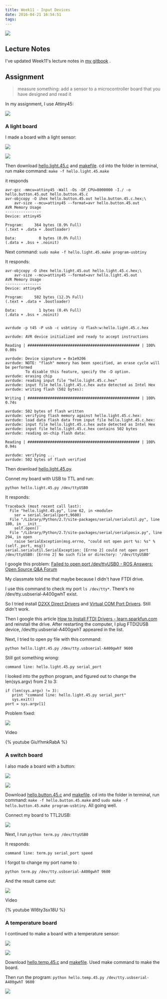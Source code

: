 ```yaml
---
title: Week11 - Input Devices
date: 2016-04-21 16:54:51
tags:
---
```

![](http://7xjpra.com1.z0.glb.clouddn.com/week11.png)

<!--more-->

## Lecture Notes

I've updated Week11's lecture notes in [my gitbook](https://kidult00.gitbooks.io/00fabnotes/content/Week11/11_InputDevices.html) .

## Assignment

> measure something: add a sensor to a microcontroller board that you have designed and read it

In my assignment, I use Attiny45:

![](http://archive.fabacademy.org/archives/2016/fablabshenzhen/students/408/Web/images/week13__output_devices/u49.jpg)


### A light board

I made a board with a light sensor:

![](http://7xjpra.com1.z0.glb.clouddn.com/hello.light.45.png)

![](http://7xjpra.com1.z0.glb.clouddn.com/week11mylightboard.jpeg)

Then download [hello.light.45.c](http://academy.cba.mit.edu/classes/input_devices/light/hello.light.45.c) and [makefile](http://academy.cba.mit.edu/classes/input_devices/light/hello.light.45.make). cd into the folder in terminal, run make command: ``make -f hello.light.45.make``


it responds

```
avr-gcc -mmcu=attiny45 -Wall -Os -DF_CPU=8000000 -I./ -o hello.button.45.out hello.button.45.c
avr-objcopy -O ihex hello.button.45.out hello.button.45.c.hex;\
	avr-size --mcu=attiny45 --format=avr hello.button.45.out
AVR Memory Usage
----------------
Device: attiny45

Program:     364 bytes (8.9% Full)
(.text + .data + .bootloader)

Data:          0 bytes (0.0% Full)
(.data + .bss + .noinit)
```

Next command: ``sudo make -f hello.light.45.make program-usbtiny``

It responds:

```
avr-objcopy -O ihex hello.light.45.out hello.light.45.c.hex;\
	avr-size --mcu=attiny45 --format=avr hello.light.45.out
AVR Memory Usage
----------------
Device: attiny45

Program:     502 bytes (12.3% Full)
(.text + .data + .bootloader)

Data:          1 bytes (0.4% Full)
(.data + .bss + .noinit)


avrdude -p t45 -P usb -c usbtiny -U flash:w:hello.light.45.c.hex

avrdude: AVR device initialized and ready to accept instructions

Reading | ################################################## | 100% 0.00s

avrdude: Device signature = 0x1e9206
avrdude: NOTE: "flash" memory has been specified, an erase cycle will be performed
         To disable this feature, specify the -D option.
avrdude: erasing chip
avrdude: reading input file "hello.light.45.c.hex"
avrdude: input file hello.light.45.c.hex auto detected as Intel Hex
avrdude: writing flash (502 bytes):

Writing | ################################################## | 100% 0.74s

avrdude: 502 bytes of flash written
avrdude: verifying flash memory against hello.light.45.c.hex:
avrdude: load data flash data from input file hello.light.45.c.hex:
avrdude: input file hello.light.45.c.hex auto detected as Intel Hex
avrdude: input file hello.light.45.c.hex contains 502 bytes
avrdude: reading on-chip flash data:

Reading | ################################################## | 100% 0.94s

avrdude: verifying ...
avrdude: 502 bytes of flash verified
```


Then download [hello.light.45.py](http://academy.cba.mit.edu/classes/input_devices/light/hello.light.45.py).

Connet my board with USB to TTL and run:

``python hello.light.45.py /dev/ttyUSB0``

It responds:

```
Traceback (most recent call last):
  File "hello.light.45.py", line 62, in <module>
    ser = serial.Serial(port,9600)
  File "/Library/Python/2.7/site-packages/serial/serialutil.py", line 180, in __init__
    self.open()
  File "/Library/Python/2.7/site-packages/serial/serialposix.py", line 294, in open
    raise SerialException(msg.errno, "could not open port %s: %s" % (self._port, msg))
serial.serialutil.SerialException: [Errno 2] could not open port /dev/ttyUSB0: [Errno 2] No such file or directory: '/dev/ttyUSB0'
```

I google this problem: [Failed to open port /dev/ttyUSB0 - ROS Answers: Open Source Q&A Forum](http://answers.ros.org/question/41275/failed-to-open-port-devttyusb0/)

My classmate told me that maybe because I didn't have FTDI drive. 

I use this command to check my port ``ls /dev/tty*``. There's no /dev/tty.usbserial-A400gwhT exist.

So I tried install [D2XX Direct Drivers](http://www.ftdichip.com/Drivers/D2XX.htm) and [Virtual COM Port Drivers](http://www.ftdichip.com/Drivers/VCP.htm). Still didn't work.

Then I google this article [How to Install FTDI Drivers - learn.sparkfun.com](https://learn.sparkfun.com/tutorials/how-to-install-ftdi-drivers/all#mac) and reinstall the drive. After restarting the computer, I plug FTDI2USB device,  /dev/tty.usbserial-A400gwhT appeared in the list.

Next, I tried to open py file with this command:

``python hello.light.45.py /dev/tty.usbserial-A400gwhT 9600``

Still got something wrong:

``command line: hello.light.45.py serial_port``

I looked into the python program, and figured out to change the len(sys.argv) from 2 to 3:

```
if (len(sys.argv) != 3):
   print "command line: hello.light.45.py serial_port"
   sys.exit()
port = sys.argv[1]
```
Problem fixed:

![](http://7xjpra.com1.z0.glb.clouddn.com/WeChat_1464706293.jpeg)

Video

{% youtube GiuYhmkRabA %}


### A switch board

I also made a board with a button:

![](http://7xjpra.com1.z0.glb.clouddn.com/hello.button.45.png)

![](http://7xjpra.com1.z0.glb.clouddn.com/week11myswitchboard.jpeg)

Download [hello.button.45.c](http://academy.cba.mit.edu/classes/input_devices/button/hello.button.45.c) and [makefile](http://academy.cba.mit.edu/classes/input_devices/button/hello.button.45.make). cd into the folder in terminal, run command: ``make -f hello.button.45.make`` and ``sudo make -f hello.button.45.make program-usbtiny``. All going well.

Connect my board to TTL2USB:

![](http://7xjpra.com1.z0.glb.clouddn.com/WeChat_1464706284.jpeg)

Next, I run ``python term.py /dev/ttyUSB0``

It responds:

``command line: term.py serial_port speed``

I forgot to change my port name to :

``python term.py /dev/tty.usbserial-A400gwhT 9600``

And the result came out:

![](http://7xjpra.com1.z0.glb.clouddn.com/WeChat_1464706285.jpeg)

Video

{% youtube WI6ty3sx18U %}

### A temperature board

I continued to make a board with a temperature sensor:

![](http://7xjpra.com1.z0.glb.clouddn.com/hello.temp.45.png)

![](http://7xjpra.com1.z0.glb.clouddn.com/week11mytempboard.jpeg)

Download [hello.temp.45.c](http://academy.cba.mit.edu/classes/input_devices/temp/hello.temp.45.c) and [makefile](http://academy.cba.mit.edu/classes/input_devices/temp/hello.temp.45.make). Used make command to make the board.

Then run the program: ``python hello.temp.45.py /dev/tty.usbserial-A400gwhT 9600``

![](http://7xjpra.com1.z0.glb.clouddn.com/WeChat_1464706291.jpeg)